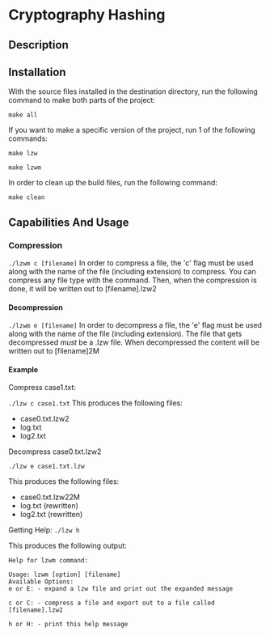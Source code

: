 # Cryptography Hashing

## Description


## Installation
With the source files installed in the destination directory, run the following command to make both parts of the project:

`make all`

If you want to make a specific version of the project, run 1 of the following commands:

`make lzw`

`make lzwm`

In order to clean up the build files, run the following command:

`make clean`

## Capabilities And Usage

### Compression
`./lzwm c [filename]`
In order to compress a file, the 'c' flag must be used along with the name of the file (including extension) to compress. You can compress any file type with the command. Then, when the compression is done, it will be written out to [filename].lzw2

#### Decompression
`./lzwm e [filename]`
In order to decompress a file, the 'e' flag must be used along with the name of the file (including extension). The file that gets decompressed *must* be a .lzw file. When decompressed the content will be written out to [filename]2M

#### Example
Compress case1.txt:

`./lzw c case1.txt`
This produces the following files:

- case0.txt.lzw2
- log.txt
- log2.txt

Decompress case0.txt.lzw2

`./lzw e case1.txt.lzw`

This produces the following files:

- case0.txt.lzw22M
- log.txt (rewritten)
- log2.txt (rewritten)

Getting Help:
`./lzw h`

This produces the following output:
```
Help for lzwm command:

Usage: lzwm [option] [filename]
Available Options:
e or E: - expand a lzw file and print out the expanded message

c or C: - compress a file and export out to a file called [filename].lzw2

h or H: - print this help message

```